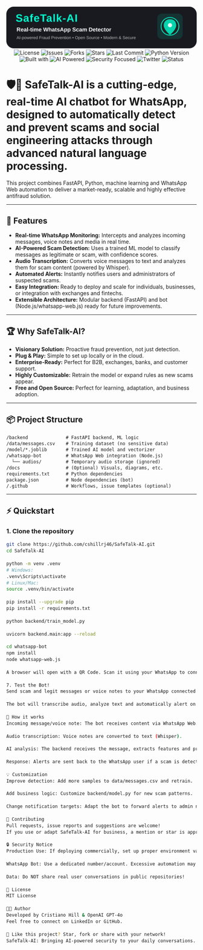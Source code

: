 <p align="center">
  <img src=".github/banner-safetalk-ai.svg" alt="SafeTX-AI Banner" width="600"/><br>

  <img alt="License" src="https://img.shields.io/badge/license-MIT-brightgreen"/>
  <img alt="Issues" src="https://img.shields.io/github/issues/cshillrj46/SafeTX-AI?color=informational"/>
  <img alt="Forks" src="https://img.shields.io/github/forks/cshillrj46/SafeTX-AI?style=social"/>
  <img alt="Stars" src="https://img.shields.io/github/stars/cshillrj46/SafeTX-AI?style=social"/>
  <img alt="Last Commit" src="https://img.shields.io/github/last-commit/cshillrj46/SafeTX-AI?color=blueviolet"/>
  <img alt="Python Version" src="https://img.shields.io/badge/python-3.10+-blue"/><br>

  <img alt="Built with" src="https://img.shields.io/badge/Built%20with-FastAPI%20%7C%20React%20%7C%20Tailwind-blueviolet"/>
  <img alt="AI Powered" src="https://img.shields.io/badge/AI-Powered-blue"/>
  <img alt="Security Focused" src="https://img.shields.io/badge/Security-Focused-critical"/>
  <img alt="Twitter" src="https://img.shields.io/badge/Twitter-@SafeTalkAI-blue?logo=twitter"/>
  <img alt="Status" src="https://img.shields.io/badge/Status-Stable-brightgreen"/>
</p>



# 🛡️🤖 **SafeTalk-AI** is a cutting-edge, real-time AI chatbot for WhatsApp, designed to automatically detect and prevent scams and social engineering attacks through advanced natural language processing.  
This project combines FastAPI, Python, machine learning and WhatsApp Web automation to deliver a market-ready, scalable and highly effective antifraud solution.

---

## 🚀 Features

- **Real-time WhatsApp Monitoring:** Intercepts and analyzes incoming messages, voice notes and media in real time.
- **AI-Powered Scam Detection:** Uses a trained ML model to classify messages as legitimate or scam, with confidence scores.
- **Audio Transcription:** Converts voice messages to text and analyzes them for scam content (powered by Whisper).
- **Automated Alerts:** Instantly notifies users and administrators of suspected scams.
- **Easy Integration:** Ready to deploy and scale for individuals, businesses, or integration with exchanges and fintechs.
- **Extensible Architecture:** Modular backend (FastAPI) and bot (Node.js/whatsapp-web.js) ready for future improvements.

---

## 🏆 Why SafeTalk-AI?

- **Visionary Solution:** Proactive fraud prevention, not just detection.
- **Plug & Play:** Simple to set up locally or in the cloud.
- **Enterprise-Ready:** Perfect for B2B, exchanges, banks, and customer support.
- **Highly Customizable:** Retrain the model or expand rules as new scams appear.
- **Free and Open Source:** Perfect for learning, adaptation, and business adoption.

---

## 📦 Project Structure
```
/backend              # FastAPI backend, ML logic
/data/messages.csv    # Training dataset (no sensitive data)
/model/*.joblib       # Trained AI model and vectorizer
/whatsapp-bot         # WhatsApp Web integration (Node.js)
  └── audios/         # Temporary audio storage (ignored)
/docs                 # (Optional) Visuals, diagrams, etc.
requirements.txt      # Python dependencies
package.json          # Node dependencies (bot)
/.github              # Workflows, issue templates (optional)
```
---

## ⚡️ Quickstart

### 1. Clone the repository

```bash
git clone https://github.com/cshillrj46/SafeTalk-AI.git
cd SafeTalk-AI

python -m venv .venv
# Windows:
.venv\Scripts\activate
# Linux/Mac:
source .venv/bin/activate

pip install --upgrade pip
pip install -r requirements.txt

python backend/train_model.py

uvicorn backend.main:app --reload

cd whatsapp-bot
npm install
node whatsapp-web.js

A browser will open with a QR Code. Scan it using your WhatsApp to connect the bot.

7. Test the Bot!
Send scam and legit messages or voice notes to your WhatsApp connected to the bot.

The bot will transcribe audio, analyze text and automatically alert on any suspicious content.

🧠 How it works
Incoming message/voice note: The bot receives content via WhatsApp Web.

Audio transcription: Voice notes are converted to text (Whisper).

AI analysis: The backend receives the message, extracts features and predicts scam/legitimate status.

Response: Alerts are sent back to the WhatsApp user if a scam is detected, with details and confidence score.

💡 Customization
Improve detection: Add more samples to data/messages.csv and retrain.

Add business logic: Customize backend/model.py for new scam patterns.

Change notification targets: Adapt the bot to forward alerts to admin numbers, emails or external APIs.

🤝 Contributing
Pull requests, issue reports and suggestions are welcome!
If you use or adapt SafeTalk-AI for business, a mention or star is appreciated.

🔒 Security Notice
Production Use: If deploying commercially, set up proper environment variables, secure endpoints, and never expose sensitive training data.

WhatsApp Bot: Use a dedicated number/account. Excessive automation may risk account ban.

Data: Do NOT share real user conversations in public repositories!

📄 License
MIT License

👨‍💻 Author
Developed by Cristiano Hill & OpenAI GPT-4o
Feel free to connect on LinkedIn or GitHub.

📣 Like this project? Star, fork or share with your network!
SafeTalk-AI: Bringing AI-powered security to your daily conversations.
